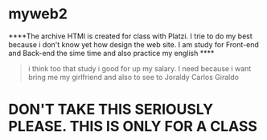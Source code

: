 # myweb2

****The archive HTMl is created for class with Platzi. I trie to do my best because i don't know yet how design the web site. I am study for Front-end and Back-end the sime time and also practice my english ****
>i think too that study i good for up my salary. I need because i want bring me my girlfriend and also to see to Joraldy 
>Carlos Giraldo

# DON'T TAKE THIS SERIOUSLY PLEASE. THIS IS ONLY FOR A CLASS